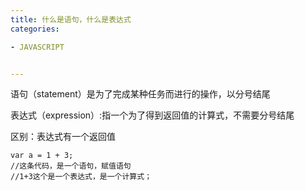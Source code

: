 ```yaml
---
title: 什么是语句，什么是表达式
categories: 

- JAVASCRIPT


---
```



语句（statement）是为了完成某种任务而进行的操作，以分号结尾

表达式（expression）:指一个为了得到返回值的计算式，不需要分号结尾

区别：表达式有一个返回值

```
var a = 1 + 3;
//这条代码，是一个语句，赋值语句
//1+3这个是一个表达式，是一个计算式；
```

